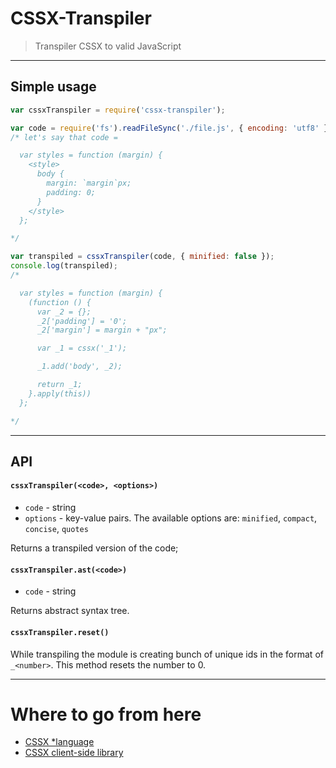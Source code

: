 # CSSX-Transpiler

> Transpiler CSSX to valid JavaScript

---

## Simple usage

```js
var cssxTranspiler = require('cssx-transpiler');

var code = require('fs').readFileSync('./file.js', { encoding: 'utf8' }).toString();
/* let's say that code =

  var styles = function (margin) {
    <style>
      body {
        margin: `margin`px;
        padding: 0;
      }
    </style>
  };

*/

var transpiled = cssxTranspiler(code, { minified: false });
console.log(transpiled);
/*

  var styles = function (margin) {
    (function () {
      var _2 = {};
      _2['padding'] = '0';
      _2['margin'] = margin + "px";

      var _1 = cssx('_1');

      _1.add('body', _2);

      return _1;
    }.apply(this))
  };

*/

```

---

## API

#### `cssxTranspiler(<code>, <options>)`

* `code` - string
* `options` - key-value pairs. The available options are: `minified`, `compact`, `concise`, `quotes`

Returns a transpiled version of the code;

#### `cssxTranspiler.ast(<code>)`

* `code` - string

Returns abstract syntax tree.

#### `cssxTranspiler.reset()`

While transpiling the module is creating bunch of unique ids in the format of `_<number>`. This method resets the number to 0.

---

# Where to go from here

* [CSSX *language](https://github.com/krasimir/cssx/blob/master/docs/cssx-lang.md)
* [CSSX client-side library](https://github.com/krasimir/cssx/tree/master/packages/cssx)
